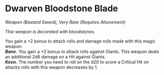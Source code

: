 # Dwarven Bloodstone Blade
*Weapon (Bastard Sword), Very Rare (Requires Attunement)*

*Thie weapon is decorated with bloodstones.*

You gain a +2 bonus to attack rolls and damage rolls made with this magic weapon.  
***Bane.*** You gain a +2 bonus to attack rolls against Giants. This weapon deals an additional 2d6 damage on a Hit against Giants.  
***Keen.*** The number you need to roll on the d20 to score a Critical Hit on attacks rolls with this weapon decreases by 1.  